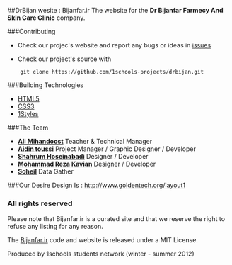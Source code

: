 ##DrBijan wesite : Bijanfar.ir
The website for the **Dr Bijanfar Farmecy And Skin Care Clinic** company.


###Contributing

* Check our projec's website and report any bugs or ideas in [issues](https://github.com/1schools-projects/drbijan/issues)

* Check our project's source with
```
    git clone https://github.com/1schools-projects/drbijan.git
```


###Building Technologies
* [HTML5](http://ali.md/wiki/html5)
* [CSS3](http://ali.md/css3ref)
* [1Styles](http://ali.md/1styles)


###The Team
* [**Ali Mihandoost**](http://github.com/Alimd) Teacher  & Technical Manager
* [**Aidin toussi**](http://github.com/Aidin-toussi) Project Manager / Graphic Designer / Developer
* [**Shahrum Hoseinabadi**](https://github.com/Shahrum) Designer / Developer
* [**Mohammad Reza Kavian**](https://github.com/MKDesign) Designer / Developer
* [**Soheil**](https://github.com/Soheil1999) Data Gather

###Our Desire Design Is : http://www.goldentech.org/layout1

### All rights reserved ###
Please note that Bijanfar.ir is a curated site and that we reserve the right to refuse any listing for any reason.

The [Bijanfar.ir](http://Bijanfar.ir) code and website is released under a MIT License.

Produced by 1schools students network (winter - summer 2012)
